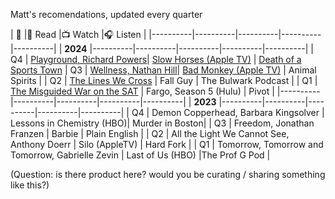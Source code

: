 Matt's recomendations, updated every quarter

| 📆 |📗&nbsp;Read |📺&nbsp;Watch |🎧&nbsp;Listen |
|----------|----------|----------|----------|----------|
| **2024**
|----------|----------|----------|----------|----------|
| Q4 | [Playground, Richard Powers](https://www.amazon.com/Playground-Novel-Richard-Powers/dp/1324086033)| [Slow Horses (Apple TV)](https://www.google.com/url?sa=t&source=web&rct=j&opi=89978449&url=https://tv.apple.com/us/show/slow-horses/umc.cmc.2szz3fdt71tl1ulnbp8utgq5o&ved=2ahUKEwj74-eS9eaJAxWVlYkEHfBYMtQQFnoECEcQAQ&usg=AOvVaw0QHml5g8vzqaiQ4af3ZrmR) | [Death of a Sports Town](https://www.espn.com/radio/play/_/id/41104737) 
| Q3 | [Wellness, Nathan Hill](https://www.amazon.com/Wellness-novel-Nathan-Hill/dp/0593536118/ref=tmm_hrd_swatch_0?_encoding=UTF8&dib_tag=se&dib=eyJ2IjoiMSJ9.WzEljylowyPYFRctvnd4Qh1QjnndqUVu4qRLcH_zRmZLDxMjEdPQ-ZKpCJhTY9_DpJcSvT-jOajIuy1C3TM--kGYfDZWgBdKDN_YKKzjXE00W6qPdsQY5jn1_K76BRnWmk_JQ9Y9dm-ZUAooen24HfkuYUzkI8mHxEVOJCOCOTjJae3JmXn2z5o8lYI66qMSPgTSfdZyewIedrufwOMqu7ZsfNU_WL9Xz_OStIq00EE.TbwH6NDZKK4ZiyNCSXWowi3GB3UyKRyOwPmJrpwHt0w&qid=1725541278&sr=8-1)| [Bad Monkey (Apple TV)](https://tv.apple.com/us/show/bad-monkey/umc.cmc.2qoep59s6qukjonprttysfs8x) | Animal Spirits |
| Q2 | [The Lines We Cross](https://www.amazon.com/Lines-We-Cross-Randa-Abdel-Fattah/dp/1338118668) | Fall Guy | The Bulwark Podcast |
| Q1 | [The Misguided War on the SAT](https://www.nytimes.com/2024/01/07/briefing/the-misguided-war-on-the-sat.html) | Fargo, Season 5 (Hulu) | Pivot |
|----------|----------|----------|----------|----------|
| **2023**
|----------|----------|----------|----------|----------|
| Q4 | Demon Copperhead, Barbara Kingsolver | Lessons in Chemistry (HBO)| Murder in Boston|
| Q3 | Freedom, Jonathan Franzen     | Barbie | Plain English     |
| Q2 | All the Light We Cannot See, Anthony Doerr     | Silo (AppleTV)   | Hard Fork  |
| Q1 | Tomorrow, Tomorrow and Tomorrow, Gabrielle Zevin  | Last of Us (HBO)  |The Prof G Pod   |


(Question: is there product here? would you be curating / sharing something like this?)

<!--
Books this year
Wellness

(listened) Bunyan and Henry
(listened) The Lines We Cross
(listened) The Cousins
(listened) Echo (Maeve's book about the harmonica...)

Where the Crawdads Sing
The Storied Life of A.J. Fikry
The Coddling of the American Mind
The Ministry of Time


(started, didn't finish yet)
Gain / Richard Powers
The Second Mountain

Watched this year

-->

<!--
Watched
Bad Monkey (so good)
The Diplomat
Presumed Innocent
Outer Range
Fall Guy
Civil War (terrible)
-->

<!--
Restaurants
-->



